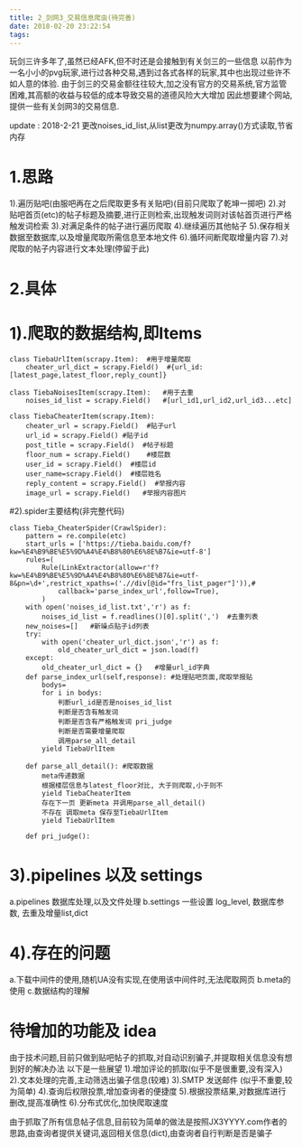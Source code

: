 ```yaml
---
title: 2_剑网3_交易信息爬虫(待完善)
date: 2018-02-20 23:22:54
tags:
---
```

玩剑三许多年了,虽然已经AFK,但不时还是会接触到有关剑三的一些信息
以前作为一名小小的pvg玩家,进行过各种交易,遇到过各式各样的玩家,其中也出现过些许不如人意的体验.
由于剑三的交易金额往往较大,加之没有官方的交易系统,官方监管困难,其高额的收益与较低的成本导致交易的道德风险大大增加
因此想要建个网站,提供一些有关剑网3的交易信息.
  

<!--more-->
update : 2018-2-21
更改noises_id_list,从list更改为numpy.array()方式读取,节省内存

# 1.思路
1).遍历贴吧(由服吧再在之后爬取更多有关贴吧)(目前只爬取了乾坤一掷吧)
2).对贴吧首页(etc)的帖子标题及摘要,进行正则检索,出现触发词则对该帖首页进行严格触发词检索
3).对满足条件的帖子进行遍历爬取
4).继续遍历其他帖子
5).保存相关数据至数据库,以及增量爬取所需信息至本地文件
6).循环间断爬取增量内容
7).对爬取的帖子内容进行文本处理(停留于此)

# 2.具体
# 1).爬取的数据结构,即Items
```
class TiebaUrlItem(scrapy.Item):  #用于增量爬取
    cheater_url_dict = scrapy.Field()  #{url_id:[latest_page,latest_floor,reply_count]}

class TiebaNoisesItem(scrapy.Item):   #用于去重
	noises_id_list = scrapy.Field()   #[url_id1,url_id2,url_id3...etc]

class TiebaCheaterItem(scrapy.Item):
	cheater_url = scrapy.Field()  #贴子url
	url_id = scrapy.Field() #贴子id
	post_title = scrapy.Field()  #帖子标题
	floor_num = scrapy.Field()    #楼层数
	user_id = scrapy.Field()  #楼层id
	user_name=scrapy.Field()  #楼层姓名
	reply_content = scrapy.Field()  #举报内容
	image_url = scrapy.Field()   #举报内容图片
```

#2).spider主要结构(非完整代码)
```
class Tieba_CheaterSpider(CrawlSpider):
	pattern = re.compile(etc)
	start_urls = ['https://tieba.baidu.com/f?kw=%E4%B9%BE%E5%9D%A4%E4%B8%80%E6%8E%B7&ie=utf-8']
	rules=(
		Rule(LinkExtractor(allow=r'f?kw=%E4%B9%BE%E5%9D%A4%E4%B8%80%E6%8E%B7&ie=utf-8&pn=\d+',restrict_xpaths=('.//div[@id="frs_list_pager"]')),#
			callback='parse_index_url',follow=True),
		)
	with open('noises_id_list.txt','r') as f:
		noises_id_list = f.readlines()[0].split(',')  #去重列表
	new_noises=[]	#新噪点贴子id列表	
	try:
		with open('cheater_url_dict.json','r') as f:
			old_cheater_url_dict = json.load(f)
	except:
		old_cheater_url_dict = {}   #增量url_id字典
	def parse_index_url(self,response):	#处理贴吧页面,爬取举报贴
		bodys=
		for i in bodys:
			判断url_id是否是noises_id_list
			判断是否含有触发词 
			判断是否含有严格触发词 pri_judge
			判断是否需要增量爬取
			调用parse_all_detail
		yield TiebaUrlItem

	def parse_all_detail(): #爬取数据
		meta传递数据
		根据楼层信息与latest_floor对比, 大于则爬取,小于则不
		yield TiebaCheaterItem
		存在下一页 更新meta 并调用parse_all_detail()
		不存在 调取meta 保存至TiebaUrlItem
		yield TiebaUrlItem

	def pri_judge():
```

# 3).pipelines 以及 settings
a.pipelines 数据库处理,以及文件处理
b.settings 一些设置 log_level, 数据库参数, 去重及增量list,dict

# 4).存在的问题
a.下载中间件的使用,随机UA没有实现,在使用该中间件时,无法爬取网页
b.meta的使用
c.数据结构的理解

# 待增加的功能及 idea
由于技术问题,目前只做到贴吧帖子的抓取,对自动识别骗子,并提取相关信息没有想到好的解决办法
以下是一些展望
1).增加评论的抓取(似乎不是很重要,没有深入)
2).文本处理的完善,主动筛选出骗子信息(较难)
3).SMTP 发送邮件 (似乎不重要,较为简单)
4).查询后权限投票,增加查询者的便捷度
5).根据投票结果,对数据库进行删改,提高准确性
6).分布式优化,加快爬取速度

由于抓取了所有信息帖子信息,目前较为简单的做法是按照JX3YYYY.com作者的思路,由查询者提供关键词,返回相关信息(dict),由查询者自行判断是否是骗子
